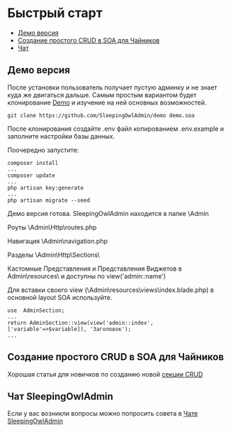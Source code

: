 # Быстрый старт

 - [Демо версия](#Демо-версия)
 - [Создание простого CRUD в SOA для Чайников](#crud-create)
 - [Чат](#chat)
 

## Демо версия
После установки пользователь получает пустую админку и не знает куда же двигаться дальше.
Самым простым вариантом будет клонирование [Demo](http://demo.sleepingowladmin.ru/admin) и изучение на ней основных возможностей. 
    
```
git clone https://github.com/SleepingOwlAdmin/demo demo.soa
```
После клонирования создайте .env файл копированием .env.example и заполните настройки базы данных. 

Поочередно запустите:
```
composer install
...
composer update
...
php artisan key:generate
...
php artisan migrate --seed
```
Демо версия готова. SleepingOwlAdmin находится в папке \Admin

Роуты     \Admin\Http\routes.php

Навигация \Admin\navigation.php

Разделы   \Admin\Http\Sections\

Кастомные Представления и Представления Виджетов в Admin\resources\ и доступны по view('admin::name')

Для вставки своего view (\Admin\resources\views\index.blade.php) в основной layout SOA используйте.
```
use  AdminSection;
...
return AdminSection::view(view('admin::index',['variable'=>$variable]), 'Заголовок');
...
```

    
<a id="crud-create"></a> 
## Создание простого CRUD в SOA для Чайников
Хорошая статья для новичков по созданию новой [секции CRUD](http://laravel.su/articles/laravel-sleeping-owl-crud-for-dummers)
    
    
<a id="chat"></a>  
## Чат SleepingOwlAdmin
 Если у вас возникли вопросы можно попросить совета в [Чате SleepingOwlAdmin](https://gitter.im/LaravelRUS/SleepingOwlAdmin)
